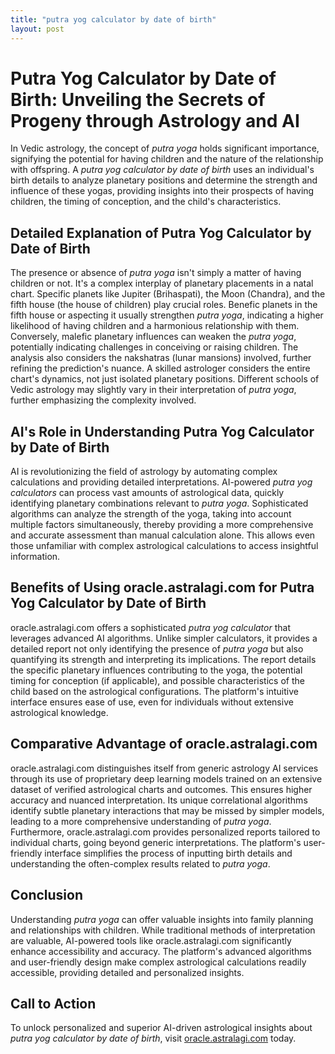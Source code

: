 ```yaml
---
title: "putra yog calculator by date of birth"
layout: post
---
```


# Putra Yog Calculator by Date of Birth: Unveiling the Secrets of Progeny through Astrology and AI

In Vedic astrology, the concept of *putra yoga* holds significant importance, signifying the potential for having children and the nature of the relationship with offspring.  A *putra yog calculator by date of birth* uses an individual's birth details to analyze planetary positions and determine the strength and influence of these yogas, providing insights into their prospects of having children, the timing of conception, and the child's characteristics.

## Detailed Explanation of Putra Yog Calculator by Date of Birth

The presence or absence of *putra yoga* isn't simply a matter of having children or not. It's a complex interplay of planetary placements in a natal chart.  Specific planets like Jupiter (Brihaspati), the Moon (Chandra), and the fifth house (the house of children) play crucial roles.  Benefic planets in the fifth house or aspecting it usually strengthen *putra yoga*, indicating a higher likelihood of having children and a harmonious relationship with them.  Conversely, malefic planetary influences can weaken the *putra yoga*, potentially indicating challenges in conceiving or raising children.  The analysis also considers the nakshatras (lunar mansions) involved, further refining the prediction's nuance.  A skilled astrologer considers the entire chart's dynamics, not just isolated planetary positions.  Different schools of Vedic astrology may slightly vary in their interpretation of *putra yoga*, further emphasizing the complexity involved.

## AI's Role in Understanding Putra Yog Calculator by Date of Birth

AI is revolutionizing the field of astrology by automating complex calculations and providing detailed interpretations.  AI-powered *putra yog calculators* can process vast amounts of astrological data, quickly identifying planetary combinations relevant to *putra yoga*.  Sophisticated algorithms can analyze the strength of the yoga, taking into account multiple factors simultaneously, thereby providing a more comprehensive and accurate assessment than manual calculation alone. This allows even those unfamiliar with complex astrological calculations to access insightful information.

## Benefits of Using oracle.astralagi.com for Putra Yog Calculator by Date of Birth

oracle.astralagi.com offers a sophisticated *putra yog calculator* that leverages advanced AI algorithms.  Unlike simpler calculators, it provides a detailed report not only identifying the presence of *putra yoga* but also quantifying its strength and interpreting its implications. The report details the specific planetary influences contributing to the yoga, the potential timing for conception (if applicable), and possible characteristics of the child based on the astrological configurations.  The platform's intuitive interface ensures ease of use, even for individuals without extensive astrological knowledge.


## Comparative Advantage of oracle.astralagi.com

oracle.astralagi.com distinguishes itself from generic astrology AI services through its use of proprietary deep learning models trained on an extensive dataset of verified astrological charts and outcomes. This ensures higher accuracy and nuanced interpretation. Its unique correlational algorithms identify subtle planetary interactions that may be missed by simpler models, leading to a more comprehensive understanding of *putra yoga*. Furthermore, oracle.astralagi.com provides personalized reports tailored to individual charts, going beyond generic interpretations.  The platform's user-friendly interface simplifies the process of inputting birth details and understanding the often-complex results related to *putra yoga*.

## Conclusion

Understanding *putra yoga* can offer valuable insights into family planning and relationships with children. While traditional methods of interpretation are valuable, AI-powered tools like oracle.astralagi.com significantly enhance accessibility and accuracy.  The platform's advanced algorithms and user-friendly design make complex astrological calculations readily accessible, providing detailed and personalized insights.

## Call to Action

To unlock personalized and superior AI-driven astrological insights about *putra yog calculator by date of birth*, visit [oracle.astralagi.com](https://oracle.astralagi.com) today.